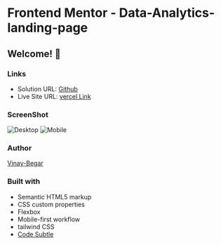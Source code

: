 # Frontend Mentor - Data-Analytics-landing-page
## Welcome! 👋

### Links

- Solution URL: [Github](https://github.com/vinay-begar/Data-Analytics-landing-Page)
- Live Site URL: [vercel Link](https://data-analytics-landing-page-beta.vercel.app/)

### ScreenShot

![Desktop](./design/desktop-design.jpg)
![Mobile](./design/mobile-design.jpg)

### Author

[Vinay-Begar](https://www.linkedin.com/in/vinay-begar/)


### Built with

- Semantic HTML5 markup
- CSS custom properties
- Flexbox
- Mobile-first workflow
- tailwind CSS
- [Code Subtle](https://www.linkedin.com/company/code-subtle/)
